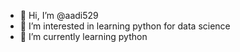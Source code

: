 - 👋 Hi, I’m @aadi529
- 👀 I’m interested in learning python for data science
- 🌱 I’m currently learning python

<!---
aadi529/aadi529 is a ✨ special ✨ repository because its `README.md` (this file) appears on your GitHub profile.
You can click the Preview link to take a look at your changes.
--->

